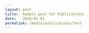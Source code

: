 ```yaml
---
layout: post
title:  Sample post for Publications
date:   2018-01-01
permalink: /media/publications/test
---
```

